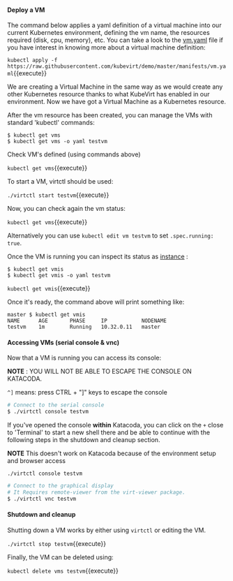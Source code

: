#### Deploy a VM

The command below applies a yaml definition of a virtual machine into our current Kubernetes environment, defining the vm name, the resources required (disk, cpu, memory), etc. You can take a look to the [vm.yaml](https://raw.githubusercontent.com/kubevirt/demo/master/manifests/vm.yaml) file if you have interest in knowing more about a virtual machine definition:

`kubectl apply -f https://raw.githubusercontent.com/kubevirt/demo/master/manifests/vm.yaml`{{execute}}

We are creating a Virtual Machine in the same way as we would create any other Kubernetes resource thanks to what KubeVirt has enabled in our environment. Now we have got a Virtual Machine as a Kubernetes resource.

After the vm resource has been created, you can manage the VMs with standard 'kubectl' commands:

```
$ kubectl get vms
$ kubectl get vms -o yaml testvm
```

Check VM's defined (using commands above)

`kubectl get vms`{{execute}}

To start a VM, virtctl should be used:

`./virtctl start testvm`{{execute}}

Now, you can check again the vm status:

`kubectl get vms`{{execute}}

Alternatively you can use `kubectl edit vm testvm` to set `.spec.running: true`.

Once the VM is running you can inspect its status as [instance](https://kubevirt.io/user-guide/docs/latest/creating-virtual-machines/intro.html) :

```
$ kubectl get vmis
$ kubectl get vmis -o yaml testvm
```

`kubectl get vmis`{{execute}}

Once it's ready, the command above will print something like:

~~~
master $ kubectl get vmis
NAME      AGE       PHASE     IP           NODENAME
testvm    1m        Running   10.32.0.11   master
~~~

#### Accessing VMs (serial console & vnc)

Now that a VM is running you can access its console:

**NOTE** : YOU WILL NOT BE ABLE TO ESCAPE THE CONSOLE ON KATACODA.

`^]` means: press CTRL + "]" keys to escape the console

~~~sh
# Connect to the serial console
$ ./virtctl console testvm
~~~

If you've opened the console **within** Katacoda, you can click on the `+` close to 'Terminal' to start a new shell there and be able to continue with the following steps in the shutdown and cleanup section.

**NOTE** This doesn't work on Katacoda because of the environment setup and browser access

`./virtctl console testvm`

~~~sh
# Connect to the graphical display
# It Requires remote-viewer from the virt-viewer package.
$ ./virtctl vnc testvm
~~~

#### Shutdown and cleanup

Shutting down a VM works by either using `virtctl` or editing the VM.

`./virtctl stop testvm`{{execute}}

Finally, the VM can be deleted using:

`kubectl delete vms testvm`{{execute}}
